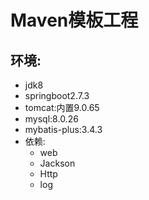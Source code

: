 # Maven模板工程

## 环境:
- jdk8
- springboot2.7.3
- tomcat:内置9.0.65
- mysql:8.0.26
- mybatis-plus:3.4.3
- 依赖:
  - web
  - Jackson
  - Http
  - log